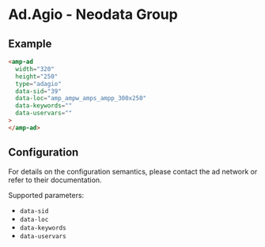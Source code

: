 <!---
Copyright 2017 The AMP HTML Authors. All Rights Reserved.

Licensed under the Apache License, Version 2.0 (the "License");
you may not use this file except in compliance with the License.
You may obtain a copy of the License at

      http://www.apache.org/licenses/LICENSE-2.0

Unless required by applicable law or agreed to in writing, software
distributed under the License is distributed on an "AS-IS" BASIS,
WITHOUT WARRANTIES OR CONDITIONS OF ANY KIND, either express or implied.
See the License for the specific language governing permissions and
limitations under the License.
-->

# Ad.Agio - Neodata Group

## Example

```html
<amp-ad
  width="320"
  height="250"
  type="adagio"
  data-sid="39"
  data-loc="amp_ampw_amps_ampp_300x250"
  data-keywords=""
  data-uservars=""
>
</amp-ad>
```

## Configuration

For details on the configuration semantics, please contact the ad network or refer to their documentation.

Supported parameters:

- `data-sid`
- `data-loc`
- `data-keywords`
- `data-uservars`
